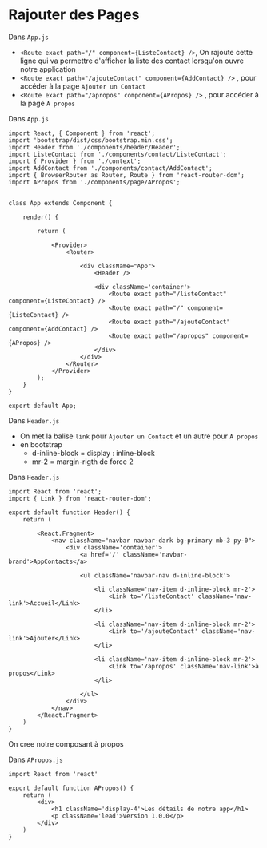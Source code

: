 # Rajouter des Pages

Dans `App.js`

- `<Route exact path="/" component={ListeContact} />`, On rajoute cette ligne qui va permettre d'afficher la liste des contact lorsqu'on ouvre notre application
- `<Route exact path="/ajouteContact" component={AddContact} />` , pour accéder à la page `Ajouter un Contact`
- `<Route exact path="/apropos" component={APropos} />` , pour accéder à la page `A propos`

Dans `App.js`

    import React, { Component } from 'react';
    import 'bootstrap/dist/css/bootstrap.min.css';
    import Header from './components/header/Header';
    import ListeContact from './components/contact/ListeContact';
    import { Provider } from './context';
    import AddContact from './components/contact/AddContact';
    import { BrowserRouter as Router, Route } from 'react-router-dom';
    import APropos from './components/page/APropos';


    class App extends Component {

        render() {

            return (

                <Provider>
                    <Router>

                        <div className="App">
                            <Header />

                            <div className='container'>
                                <Route exact path="/listeContact" component={ListeContact} />
                                <Route exact path="/" component={ListeContact} />
                                <Route exact path="/ajouteContact" component={AddContact} />
                                <Route exact path="/apropos" component={APropos} />
                            </div>
                        </div>
                    </Router>
                </Provider>
            ); 
        }
    }

    export default App;


Dans `Header.js`

- On met la balise `link` pour `Ajouter un Contact` et un autre pour `A propos`
- en bootstrap 
    - d-inline-block = display : inline-block
    - mr-2 = margin-rigth de force 2

Dans `Header.js`

    import React from 'react';
    import { Link } from 'react-router-dom';

    export default function Header() {
        return (

            <React.Fragment>
                <nav className="navbar navbar-dark bg-primary mb-3 py-0">
                    <div className='container'>
                        <a href='/' className='navbar-brand'>AppContacts</a>

                        <ul className='navbar-nav d-inline-block'>

                            <li className='nav-item d-inline-block mr-2'>
                                <Link to='/listeContact' className='nav-link'>Accueil</Link>
                            </li>

                            <li className='nav-item d-inline-block mr-2'>
                                <Link to='/ajouteContact' className='nav-link'>Ajouter</Link>
                            </li>

                            <li className='nav-item d-inline-block mr-2'>
                                <Link to='/apropos' className='nav-link'>à propos</Link>
                            </li>

                        </ul>
                    </div>
                </nav>
            </React.Fragment>
        )
    }


On cree notre composant à propos

Dans `APropos.js`

    import React from 'react'

    export default function APropos() {
        return (
            <div>
                <h1 className='display-4'>Les détails de notre app</h1>
                <p className='lead'>Version 1.0.0</p>
            </div>
        )
    }